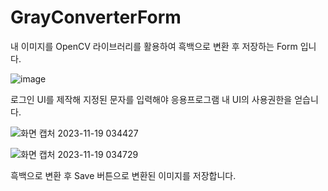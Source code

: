 # GrayConverterForm
내 이미지를 OpenCV 라이브러리를 활용하여 흑백으로 변환 후 저장하는 Form 입니다.

![image](https://github.com/jjw0530/GrayConverterForm/assets/150354351/155fc14d-59c6-49e8-99e7-e2aec6209ede)



로그인 UI를 제작해 지정된 문자를 입력해야 응용프로그램 내 UI의 사용권한을 얻습니다.


![화면 캡처 2023-11-19 034427](https://github.com/jjw0530/GrayConverterForm/assets/150354351/793c538f-9de4-4d6e-9eed-fc624b288eec)

![화면 캡처 2023-11-19 034729](https://github.com/jjw0530/GrayConverterForm/assets/150354351/91097c49-10e5-4244-9c13-cbc5806a8523)



흑백으로 변환 후 Save 버튼으로 변환된 이미지를 저장합니다.
